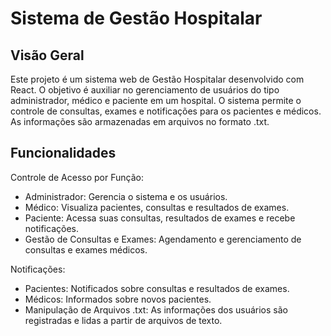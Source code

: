 # Sistema de Gestão Hospitalar
## Visão Geral
Este projeto é um sistema web de Gestão Hospitalar desenvolvido com React. O objetivo é auxiliar no gerenciamento de usuários do tipo administrador, médico e paciente em um hospital. O sistema permite o controle de consultas, exames e notificações para os pacientes e médicos. As informações são armazenadas em arquivos no formato .txt.

## Funcionalidades
Controle de Acesso por Função:

- Administrador: Gerencia o sistema e os usuários.
- Médico: Visualiza pacientes, consultas e resultados de exames.
- Paciente: Acessa suas consultas, resultados de exames e recebe notificações.
- Gestão de Consultas e Exames: Agendamento e gerenciamento de consultas e exames médicos.

Notificações:

- Pacientes: Notificados sobre consultas e resultados de exames.
- Médicos: Informados sobre novos pacientes.
- Manipulação de Arquivos .txt: As informações dos usuários são registradas e lidas a partir de arquivos de texto.

